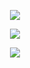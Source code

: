 <p align="center">
  <a href="https://github.com/anuraghazra/github-readme-stats">
    <img align="center" src="https://github-readme-stats.vercel.app/api?username=Zhao-YinGang&count_private=truej&show_icons=true&theme=vue" />
  </a>
</p>
<p align="center">
  <a href="https://github.com/anuraghazra/convoychat">
    <img align="center" src="https://github-readme-stats.vercel.app/api/top-langs/?username=Zhao-YinGang&layout=compact&theme=vue&hide=cmake" />
  </a> 
</p>
<p align="center">
  <a href="https://github.com/Zhao-YinGang">
    <img src="https://komarev.com/ghpvc/?username=Zhao-YinGang&color=brightgreen&label=👁%20Views" />
  </a>
</p>
